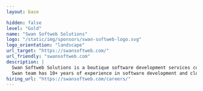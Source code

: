 ```yaml
---
layout: base

hidden: false
level: "Gold"
name: "Swan Softweb Solutions"
logo: "/static/img/sponsors/swan-softweb-logo.svg"
logo_orientation: "landscape"
url_target: "https://swansoftweb.com/"
url_friendly: "swansoftweb.com"
description: |
  Swan Softweb Solutions is a boutique software development services company having expertise in Python and Django technology.
  Swan team has 10+ years of experience in software development and cloud consulting. We have 50+ in-house developers delivering bespoke software solutions, enabling our customers to gain a competitive edge in the markets. We have worked for innovative start-up software companies as well as small to medium-sized businesses. We help organizations Augment business processes, for intelligent, effortless, and precise process optimization by providing end-to-end software development solutions using agile methodologies. We provide consulting on software architecture, auto-scaling solutions, migration to public clouds, business process automation, and optimizing legacy software applications.
hiring_url: "https://swansoftweb.com/careers/"
---
```

